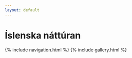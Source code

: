 ```yaml
---
layout: default
---
```

<h1>Íslenska náttúran</h1>
{% include navigation.html %}
{% include gallery.html %}
